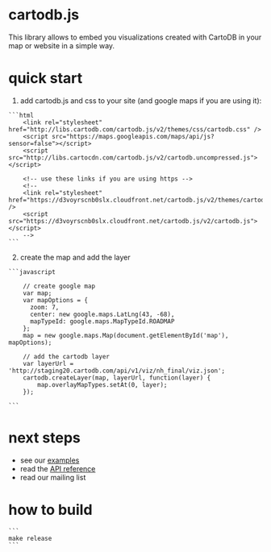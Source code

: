 
cartodb.js
==========

This library allows to embed you visualizations created with CartoDB in your map or website in a simple way.


quick start
===========

  1. add cartodb.js and css to your site (and google maps if you are using it):

    ```html
        <link rel="stylesheet" href="http://libs.cartodb.com/cartodb.js/v2/themes/css/cartodb.css" />
        <script src="https://maps.googleapis.com/maps/api/js?sensor=false"></script>
        <script src="http://libs.cartocdn.com/cartodb.js/v2/cartodb.uncompressed.js"></script>

        <!-- use these links if you are using https -->
        <!--
        <link rel="stylesheet" href="https://d3voyrscnb0slx.cloudfront.net/cartodb.js/v2/themes/cartodb.css" />
        <script src="https://d3voyrscnb0slx.cloudfront.net/cartodb.js/v2/cartodb.js"></script>
        -->
    ```


  2. create the map and add the layer

    ```javascript

        // create google map
        var map;
        var mapOptions = {
          zoom: 7,
          center: new google.maps.LatLng(43, -68),
          mapTypeId: google.maps.MapTypeId.ROADMAP
        };
        map = new google.maps.Map(document.getElementById('map'),  mapOptions);

        // add the cartodb layer
        var layerUrl = 'http://staging20.cartodb.com/api/v1/viz/nh_final/viz.json';
        cartodb.createLayer(map, layerUrl, function(layer) {
            map.overlayMapTypes.setAt(0, layer);
        });

    ```

    


next steps
==========

  - see our [examples](./examples)
  - read the [API reference](./doc/api.md)
  - read our mailing list



how to build
============

    ```
    make release
    ```


